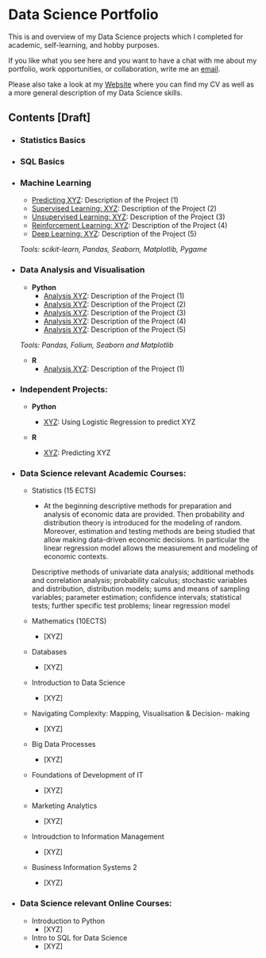 # Data Science Portfolio  
This is and overview of my Data Science projects which I completed for academic, self-learning, and hobby purposes.

If you like what you see here and you want to have a chat with me about my portfolio, work opportunities, or collaboration, write me an [email](mailto:st.knoedler@gmail.com).

Please also take a look at my [Website](https://sknoedler.github.io) where you can find my CV as well as a more general description of my Data Science skills.

## Contents [Draft]

- ### Statistics Basics


- ### SQL Basics


- ### Machine Learning

	- [Predicting XYZ](https://github.com/steffen/.../prediction1.ipynb): Description of the Project (1)
	- [Supervised Learning: XYZ](https://github.com/steffen/.../prediction1.ipynb): Description of the Project (2)
	- [Unsupervised Learning: XYZ](https://github.com/steffen/.../prediction1.ipynb): Description of the Project (3)
	- [Reinforcement Learning: XYZ](https://github.com/steffen/.../prediction1.ipynb): Description of the Project (4)
	- [Deep Learning: XYZ](https://github.com/steffen/.../prediction1.ipynb):  Description of the Project (5)

	_Tools: scikit-learn, Pandas, Seaborn, Matplotlib, Pygame_ 


- ### Data Analysis and Visualisation
	- __Python__
		- [Analysis XYZ](https://github.com/steffen/.../prediction1.ipynb): Description of the Project (1)
		- [Analysis XYZ](https://github.com/steffen/.../prediction1.ipynb): Description of the Project (2)
		- [Analysis XYZ](https://github.com/steffen/.../prediction1.ipynb): Description of the Project (3)
		- [Analysis XYZ](https://github.com/steffen/.../prediction1.ipynb): Description of the Project (4)
		- [Analysis XYZ](https://github.com/steffen/.../prediction1.ipynb):  Description of the Project (5)

		
	_Tools: Pandas, Folium, Seaborn and Matplotlib_

	- __R__ 
		- [Analysis XYZ](https://github.com/steffen/.../prediction1.ipynb): Description of the Project (1)


- ### Independent Projects: 

	- __Python__
		- [XYZ](https://github.com/steffen/.../prediction1.ipynb): Using Logistic Regression to predict XYZ

	- __R__
		- [XYZ](https://github.com/steffen/.../prediction1.ipynb): Predicting XYZ
		

- ### Data Science relevant Academic Courses: 

	- Statistics (15 ECTS)
		- At the beginning descriptive methods for preparation and analysis of
		economic data are provided. Then probability and distribution theory is
		introduced for the modeling of random. Moreover, estimation and testing
		methods are being studied that allow making data-driven economic
		decisions. In particular the linear regression model allows the measurement
		and modeling of economic contexts.
		
		Descriptive methods of univariate data analysis; additional methods and
		correlation analysis; probability calculus; stochastic variables and
		distribution, distribution models; sums and means of sampling variables;
		parameter estimation; confidence intervals; statistical tests; further specific
		test problems; linear regression model
	- Mathematics (10ECTS)
		- [XYZ]
	- Databases
		- [XYZ]
	- Introduction to Data Science
		- [XYZ]
	- Navigating Complexity: Mapping, Visualisation & Decision- making
		- [XYZ]
	- Big Data Processes
		- [XYZ]
	- Foundations of Development of IT
		- [XYZ]
	- Marketing Analytics
		- [XYZ]
	- Introudction to Information Management
		- [XYZ]
	- Business Information Systems 2
		- [XYZ]

- ### Data Science relevant Online Courses: 

	- Introduction to Python
		- [XYZ]
	- Intro to SQL for Data Science
		- [XYZ]




